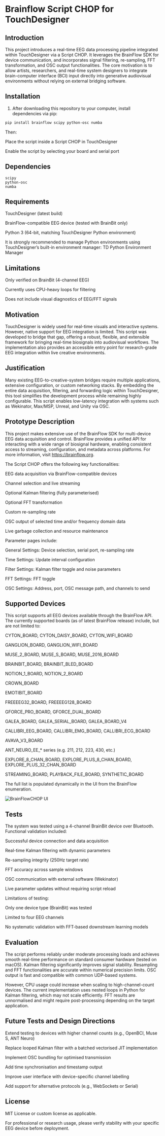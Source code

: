 # Brainflow Script CHOP for TouchDesigner
## Introduction
This project introduces a real-time EEG data processing pipeline integrated within TouchDesigner via a Script CHOP. It leverages the BrainFlow SDK for device communication, and incorporates signal filtering, re-sampling, FFT transformation, and OSC output functionalities. The core motivation is to allow artists, researchers, and real-time system designers to integrate brain-computer interface (BCI) input directly into generative audiovisual environments without relying on external bridging software.

## Installation

1. After downloading this repository to your computer, install dependencies via pip:

```bash
pip install brainflow scipy python-osc numba
```

Then:

Place the script inside a Script CHOP in TouchDesigner

Enable the script by selecting your board and serial port

## Dependencies
```bashbrainflow
scipy
python-osc
numba
```
## Requirements
TouchDesigner (latest build)

BrainFlow-compatible EEG device (tested with BrainBit only)

Python 3 (64-bit, matching TouchDesigner Python environment)

It is strongly recommended to manage Python environments using TouchDesigner’s built-in environment manager:
TD Python Environment Manager

## Limitations
Only verified on BrainBit (4-channel EEG)

Currently uses CPU-heavy loops for filtering

Does not include visual diagnostics of EEG/FFT signals

## Motivation
TouchDesigner is widely used for real-time visuals and interactive systems. However, native support for EEG integration is limited. This script was developed to bridge that gap, offering a robust, flexible, and extensible framework for bringing real-time biosignals into audiovisual workflows. The implementation also provides an accessible entry point for research-grade EEG integration within live creative environments.

## Justification
Many existing EEG-to-creative-system bridges require multiple applications, extensive configuration, or custom networking stacks. By embedding the entire data acquisition, filtering, and forwarding logic within TouchDesigner, this tool simplifies the development process while remaining highly configurable. This script enables low-latency integration with systems such as Wekinator, Max/MSP, Unreal, and Unity via OSC.

## Prototype Description
This project makes extensive use of the BrainFlow SDK for multi-device EEG data acquisition and control. BrainFlow provides a unified API for interacting with a wide range of biosignal hardware, enabling consistent access to streaming, configuration, and metadata across platforms. For more information, visit https://brainflow.org.

The Script CHOP offers the following key functionalities:

EEG data acquisition via BrainFlow-compatible devices

Channel selection and live streaming

Optional Kalman filtering (fully parameterised)

Optional FFT transformation

Custom re-sampling rate

OSC output of selected time and/or frequency domain data

Live garbage collection and resource maintenance

Parameter pages include:

General Settings: Device selection, serial port, re-sampling rate

Time Settings: Update interval configuration

Filter Settings: Kalman filter toggle and noise parameters

FFT Settings: FFT toggle

OSC Settings: Address, port, OSC message path, and channels to send

## Supported Devices
This script supports all EEG devices available through the BrainFlow API. The currently supported boards (as of latest BrainFlow release) include, but are not limited to:

CYTON_BOARD, CYTON_DAISY_BOARD, CYTON_WIFI_BOARD

GANGLION_BOARD, GANGLION_WIFI_BOARD

MUSE_2_BOARD, MUSE_S_BOARD, MUSE_2016_BOARD

BRAINBIT_BOARD, BRAINBIT_BLED_BOARD

NOTION_1_BOARD, NOTION_2_BOARD

CROWN_BOARD

EMOTIBIT_BOARD

FREEEEG32_BOARD, FREEEEG128_BOARD

GFORCE_PRO_BOARD, GFORCE_DUAL_BOARD

GALEA_BOARD, GALEA_SERIAL_BOARD, GALEA_BOARD_V4

CALLIBRI_EEG_BOARD, CALLIBRI_EMG_BOARD, CALLIBRI_ECG_BOARD

AVAVA_V3_BOARD

ANT_NEURO_EE_* series (e.g. 211, 212, 223, 430, etc.)

EXPLORE_8_CHAN_BOARD, EXPLORE_PLUS_8_CHAN_BOARD, EXPLORE_PLUS_32_CHAN_BOARD

STREAMING_BOARD, PLAYBACK_FILE_BOARD, SYNTHETIC_BOARD

The full list is populated dynamically in the UI from the BrainFlow enumeration.

![BrainFlowCHOP UI](images/BrainFlowCHOP.png)


## Tests
The system was tested using a 4-channel BrainBit device over Bluetooth. Functional validation included:

Successful device connection and data acquisition

Real-time Kalman filtering with dynamic parameters

Re-sampling integrity (250Hz target rate)

FFT accuracy across sample windows

OSC communication with external software (Wekinator)

Live parameter updates without requiring script reload

Limitations of testing:

Only one device type (BrainBit) was tested

Limited to four EEG channels

No systematic validation with FFT-based downstream learning models

## Evaluation
The script performs reliably under moderate processing loads and achieves smooth real-time performance on standard consumer hardware (tested on macOS). Kalman filtering significantly improves signal stability. Resampling and FFT functionalities are accurate within numerical precision limits. OSC output is fast and compatible with common UDP-based systems.

However, CPU usage could increase when scaling to high-channel-count devices. The current implementation uses nested loops in Python for Kalman filtering, which may not scale efficiently. FFT results are unnormalised and might require post-processing depending on the target application.

## Future Tests and Design Directions
Extend testing to devices with higher channel counts (e.g., OpenBCI, Muse S, ANT Neuro)

Replace looped Kalman filter with a batched vectorised JIT implementation

Implement OSC bundling for optimised transmission

Add time synchronisation and timestamp output

Improve user interface with device-specific channel labelling

Add support for alternative protocols (e.g., WebSockets or Serial)


## License
MIT License or custom license as applicable.

For professional or research usage, please verify stability with your specific EEG device before deployment.
